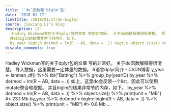 ```yaml
---
title: '`do`函数和`biglm`包'
date: '2018-01-17'
linkTitle: /2018/01/17/do-biglm/
source: Jiaxiang Li's Blog
description: |2-
   Hadley Wickman写的关于dplyr包的文章 写的非常好。 关于do函数解释得很清楚。 导入数据，这里需要一定体量的数据。 R语言dplyr简介 - CSDN博客 y_year &lt;- lahman_df() %&gt;% tbl(&quot;Batting&quot;) %&gt;% group_by(yearID) by_year %&gt;% do(mod = lm(R ~ AB, data = .)) 如上，这里do会反馈一个list，因此可以使用mutate整合和挖掘。
  并且biglm的结果非常节约内存，如下。
  by_year %&gt;% do(mod = lm(R ~ AB, data = .)) %&gt;% object.size() %&gt;% print(unit = &quot;MB&quot;) #&gt; 23.1 Mb by_year %&gt;% do(mod = biglm::biglm(R ~ AB, data = .)) %&gt;% object.size() %&gt;% print(unit = &quot;MB&quot;) #&gt; 0.8 Mb  ...
disable_comments: true
---
```

 Hadley Wickman写的关于dplyr包的文章 写的非常好。 关于do函数解释得很清楚。 导入数据，这里需要一定体量的数据。 R语言dplyr简介 - CSDN博客 y_year &lt;- lahman_df() %&gt;% tbl(&quot;Batting&quot;) %&gt;% group_by(yearID) by_year %&gt;% do(mod = lm(R ~ AB, data = .)) 如上，这里do会反馈一个list，因此可以使用mutate整合和挖掘。
并且biglm的结果非常节约内存，如下。
by_year %&gt;% do(mod = lm(R ~ AB, data = .)) %&gt;% object.size() %&gt;% print(unit = &quot;MB&quot;) #&gt; 23.1 Mb by_year %&gt;% do(mod = biglm::biglm(R ~ AB, data = .)) %&gt;% object.size() %&gt;% print(unit = &quot;MB&quot;) #&gt; 0.8 Mb  ...